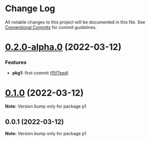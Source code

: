 # Change Log

All notable changes to this project will be documented in this file.
See [Conventional Commits](https://conventionalcommits.org) for commit guidelines.

# [0.2.0-alpha.0](https://github.com/dewen/prac-lerna/compare/v0.1.0...v0.2.0-alpha.0) (2022-03-12)


### Features

* **pkg1:** first commit ([f5f7eed](https://github.com/dewen/prac-lerna/commit/f5f7eed2050b0c01dbacb4c1003f21ceb70f4112))





# [0.1.0](https://github.com/dewen/prac-lerna/compare/v0.0.1...v0.1.0) (2022-03-12)

**Note:** Version bump only for package p1





## 0.0.1 (2022-03-12)

**Note:** Version bump only for package p1
